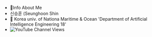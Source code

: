 - 👦Info About Me
- 신승훈 (Seunghoon Shin
- 🏫 Korea univ. of Nationa Maritime & Ocean 'Department of Artificial Intelligence Engineering 18'
- <img alt="YouTube Channel Views" src="https://img.shields.io/youtube/channel/views/UCmHMbfsQoWdjlxS6e9wD9cg?style=social">
